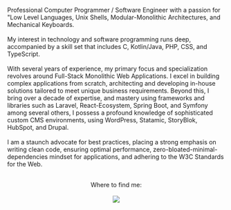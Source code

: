 <p align="left">
    Professional Computer Programmer / Software Engineer with a passion for "Low Level Languages, Unix Shells, Modular-Monolithic Architectures, and Mechanical Keyboards.
    <br><br>
    My interest in technology and software programming runs deep, accompanied by a skill set that includes C, Kotlin/Java, PHP, CSS, and TypeScript.
    <br><br>
    With several years of experience, my primary focus and specialization revolves around Full-Stack Monolithic Web Applications. I excel in building complex applications from scratch, architecting and developing in-house solutions tailored to meet unique business requirements. Beyond this, I bring over a decade of expertise, and mastery using frameworks and libraries such as Laravel, React-Ecosystem, Spring Boot, and Symfony among several others, I possess a profound knowledge of sophisticated custom CMS environments, using WordPress, Statamic, StoryBlok, HubSpot, and Drupal.
    <br><br>
    I am a staunch advocate for best practices, placing a strong emphasis on writing clean code, ensuring optimal performance, zero-bloated-minimal-dependencies mindset for applications, and adhering to the W3C Standards for the Web.
    <br><br>
</p>

<p align="center">
    Where to find me:
    <br><br>
    <a href="https://rocha.codes" target="_blank" rel="noopener">
        <img src="https://img.shields.io/badge/contact%20-f9b845.svg?&style=for-the-badge&logo=dev.to&logoColor=white"/>
    </a>
</p>

